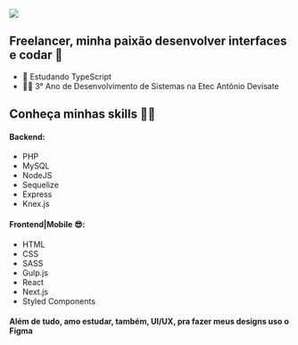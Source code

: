 ![](https://lh3.googleusercontent.com/wRTge7SQsn2geBhphTE9506tHbhaNtjraboTSlPEb7dwl_YiVuL4V10dZVHydFybhNXLBqbBbn1f5yioj72gYJkddSdNoYsh6MZd2Ag8GJw7BsDHbclCe-XNf4ESF1-TCtg2YjunHlFLjjNTibdCAeDUpVCXKgJofB3wyH-qIXgbJsMYM50pR0xAs8DZNZZ5UGf0ttufHS9cd4_BDeMtW-kiSVz61oeH4y0UERcXyT91PR80tdONZD8weGiF2j0JjwuAgScelTnaZfrp-qTKIOcuxkcosIpHIbQepZMv3KiHPFjNLOQ2Nw8WccKbOcYfluXQfAWUo1IaI9vQr7NTn4vgcOmYlZxmXGi8NI2QyYDbSG4e_1PFi5p_zLsK6xvPcPAgtkTe-bWNwDo0NFvIBAAI5HIOlOjqUzDpckMxFcwx4SvykXcH-U4d6lyyB9XFHEtHNosFePahNKxoL3_jlctm4MhXhhVklC9Q7XOWivWYO2RzC-xS9yRdW3XO2TmSY8DX5CsxFooJVc8gMPFSElRf0b4bxLo2h6pNNx42d0h-09QbydDRGosguuQdxKwjp8WWnVLcQhKAfjp4XdSIKgL7iOJKg64Lpk88Vff3QXG06fdKdzau3wHxLzAf4J0Yv8jgJANk9Rg0lZU91om_9y0yIvDewPaHGpXqCp52y9bC2HKIAzebB0c5iwWaGHd7zCwpT0GZXLuL9vwIJ-7FLA=w1165-h338-no?authuser=1)
## Freelancer, minha paixão desenvolver interfaces e codar 🥰
- 🚀 Estudando TypeScript 
- 👨‍💻 3° Ano de Desenvolvimento de Sistemas na Etec Antônio Devisate

## Conheça minhas skills 🐱‍👤
#### Backend:
- PHP
- MySQL
- NodeJS
- Sequelize
- Express
- Knex.js

#### Frontend|Mobile 😎:
- HTML
- CSS
- SASS
- Gulp.js
- React
- Next.js
- Styled Components

#### Além de tudo, amo estudar, também, UI/UX, pra fazer meus designs uso o Figma
